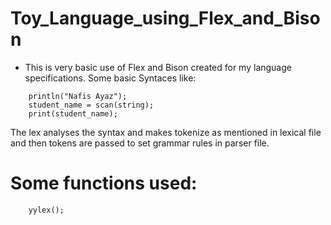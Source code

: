 # Toy_Language_using_Flex_and_Bison

- This is very basic use of Flex and Bison created for my language specifications. Some basic Syntaces like:
```
    println("Nafis Ayaz");
    student_name = scan(string);
    print(student_name);
```
The lex analyses the syntax and makes tokenize as mentioned in lexical file and then tokens are passed to set grammar rules
in parser file. 

# Some functions used:
```
    yylex(); 
```



